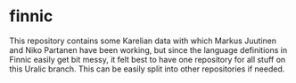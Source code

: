 # finnic
This repository contains some Karelian data with which Markus Juutinen and Niko Partanen have been working, but since the language definitions in Finnic easily get bit messy, it felt best to have one repository for all stuff on this Uralic branch. This can be easily split into other repositories if needed. 
